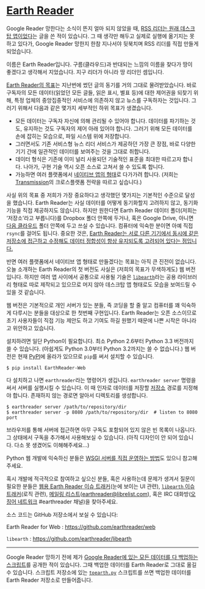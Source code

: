[Earth Reader][source]
======================

Google Reader 망한다는 소식이 뜬지 얼마 되지 않았을 때, [RSS 리더는 원래 데스크탑 앱이었다][1]는 글을 쓴 적이 있습니다. 그 때 생각만 해두고 실제로 실행에 옮기지는 못하고 있다가, Google Reader 망한지 한참 지나서야 뒷북치며 RSS 리더를 직접 만들게 되었습니다.

이름은 Earth Reader입니다. 구름(클라우드)과 반대되는 느낌의 이름을 찾다가 땅이 좋겠다고 생각해서 지었습니다. 지구 리더가 아니라 땅 리더인 셈입니다.

[Earth Reader의 목표][2]는 지난번에 썼던 글의 동기를 거의 그대로 물려받았습니다. 바로 구독자의 모든 데이터(읽었던 모든 글들, 읽은 표시, 별표 등)에 대한 제어권을 되찾기 위해, 특정 업체의 중앙집중적인 서비스에 의존하지 않고 뉴스를 구독하자는 것입니다. 그러기 위해서 다음과 같은 몇가지 세부적인 하위 목표가 생겼습니다.

- 모든 데이터는 구독자 자신에 의해 관리될 수 있어야 합니다. 데이터를 파기하는 것도, 유지하는 것도 구독자의 제어 아래 있어야 합니다. 그러기 위해 모든 데이터를 손에 잡히는 모습으로, 파일 시스템 위에 저장합니다.
- 그러면서도 기존 서비스형 뉴스 리더 서비스가 제공하던 가장 큰 장점, 바로 다양한 기기 간에 일관적인 데이터를 보여주는 것을 그대로 취합니다.
- 데이터 형식은 기존에 이미 널리 사용되던 기술적인 표준을 최대한 따르고자 합니다. 나아가, 구현 기술 역시 오픈 소스로 고쳐서 쓸 수 있도록 합니다.
- 가능하면 여러 플랫폼에서 [네이티브 앱의 형태][3]로 다가가려 합니다. (저희는 [Transmission][]의 크로스플랫폼 전략을 따르고 싶습니다.)

사실 위의 목표 중 저희가 가장 중요하다고 생각했던 몇가지는 기본적인 수준으로 달성을 했습니다. Earth Reader는 사실 데이터를 어떻게 동기화할지 고려하지 않고, 동기화 기능을 직접 제공하지도 않습니다. 하지만 원한다면 Earth Reader 데이터 폴더(저희는 ‘저장소’라고 부릅니다)를 Dropbox 폴더 안쪽에 두거나, 혹은 Google Drive, 아니면 [다음 클라우드][4] 폴더 안쪽에 두고 쓰실 수 있습니다. 컴퓨터에 익숙한 분이면 아예 직접 `rsync`를 걸어도 됩니다. 중요한 것은, [Earth Reader는 서로 다른 기기에서 동시에 같은 저장소에 접근하고 수정해도 데이터 정합성이 항상 유지되도록 고려되어 있다는 점입니다.][5]

반면 여러 플랫폼에서 네이티브 앱 형태로 만들겠다는 목표는 아직 큰 진전이 없습니다. 오늘 소개하는 Earth Reader의 첫 버전도 사실은 (저희의 목표가 무색하게도) 웹 버전입니다. 하지만 여러 앱 사이에서 공통으로 사용될 기술은 [`libearth`][6]라는 공용 라이브러리 형태로 따로 제작되고 있으므로 머지 않아 데스크탑 앱 형태로도 모습을 보여드릴 수 있을 것 같습니다.

웹 버전은 기본적으로 개인 서버가 있는 분들, 즉 코딩을 할 줄 알고 컴퓨터를 꽤 익숙하게 다루시는 분들을 대상으로 한 첫번째 구현입니다. Earth Reader는 오픈 소스이므로 초기 사용자들이 직접 기능 제안도 하고 기여도 하길 원했기 때문에 나쁜 시작은 아니라고 위안하고 있습니다.

설치하려면 일단 Python이 필요합니다. 최소 Python 2.6부터 Python 3.3 버전까지 쓸 수 있습니다. (아쉽게도 Python 3.0부터 Python 3.2까지는 쓸 수 없습니다.) 웹 버전은 현재 [PyPI][7]에 올라가 있으므로 `pip`를 써서 설치할 수 있습니다.

    $ pip install EarthReader-Web

다 설치하고 나면 `earthreader`라는 명령어가 생깁니다. `earthreader server` 명령을 써서 서버를 실행시킬 수 있습니다. 이 때 인자로 데이터를 저장할 [저장소][8] 경로를 지정해야 합니다. 존재하지 않는 경로면 알아서 디렉토리를 생성합니다.

    $ earthreader server /path/to/repository/dir
    $ earthreader server -p 8080 /path/to/repository/dir  # listen to 8080 port

브라우저를 통해 서버에 접근하면 아무 구독도 포함되어 있지 않은 빈 목록이 나옵니다. 그 상태에서 구독을 추가해서 사용해보실 수 있습니다. (아직 디자인이 안 되어 있습니다. 다소 못 생겼어도 이해해주세요…)

Python 웹 개발에 익숙하신 분들은 [WSGI 서버를 직접 운영하는 방법][9]도 있으니 참고해주세요.

혹시 개발에 적극적으로 참여하고 싶으신 분들, 혹은 사용하는데 문제가 생겨서 질문이 필요한 분들은 [웹용 Earth Reader 이슈 트래커][10](눈에 보이는 UI 관련), [`libearth` 이슈 트래커][11](로직 관련), [메일링 리스트][12](<earthreader@librelist.com>), 혹은 IRC 대화방([오징어 네트워크][13] #earthreader 채널)을 찾아주세요.

소스 코드는 GitHub 저장소에서 보실 수 있습니다:

Earth Reader for Web
:   <https://github.com/earthreader/web>

`libearth`
:   <https://github.com/earthreader/libearth>

----

Google Reader 망하기 전에 제가 [Google Reader에 있는 모든 데이터를 다 백업하는 스크립트][14]를 공개한 적이 있습니다. 그때 백업한 데이터를 Earth Reader로 그대로 옮길 수 있습니다. 스크립트 저장소에 있는 [`toearth.py`][15] 스크립트를 쓰면 백업한 데이터를 Earth Reader 저장소로 만들어줍니다.

[1]: https://blog.hongminhee.org/2013/06/01/51871409701/
[2]: http://blog.earthreader.org/2013/11/goal/
[3]: https://blog.hongminhee.org/2012/02/19/17855554774/
[Transmission]: http://www.transmissionbt.com/
[4]: http://cloud.daum.net/
[5]: http://blog.earthreader.org/2013/12/sync/
[6]: http://libearth.earthreader.org/
[7]: https://pypi.python.org/pypi/EarthReader-Web
[8]: https://github.com/earthreader/web#repository
[9]: https://github.com/earthreader/web#wsgi-server
[10]: https://github.com/earthreader/web/issues
[11]: https://github.com/earthreader/libearth/issues
[12]: http://librelist.com/browser/earthreader/
[13]: http://ozinger.org/
[14]: https://bitbucket.org/dahlia/escape-from-google-reader
[15]: https://bitbucket.org/dahlia/escape-from-google-reader/src/tip/toearth.py

[source]: http://earthreader.org/
